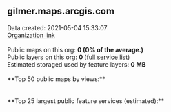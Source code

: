 <h2>gilmer.maps.arcgis.com</h2> Data created: 2021-05-04 15:33:07 <br /><a target='new' href='https://gilmer.maps.arcgis.com'>Organization link</a><br /><br />Public maps on this org: <b>0 (0% of the average.)</b><br />Public layers on this org: <b>0 </b>(<a target='new' href='https://services.arcgis.com/yXHqoKHXjH2cLIZr/ArcGIS/rest/services'>full service list</a>)<br />Estimated storaged used by feature layers: <b>0 MB</b><br /><br />**Top 50 public maps by views:**<br /><br /><br />**Top 25 largest public feature services (estimated):**<br />